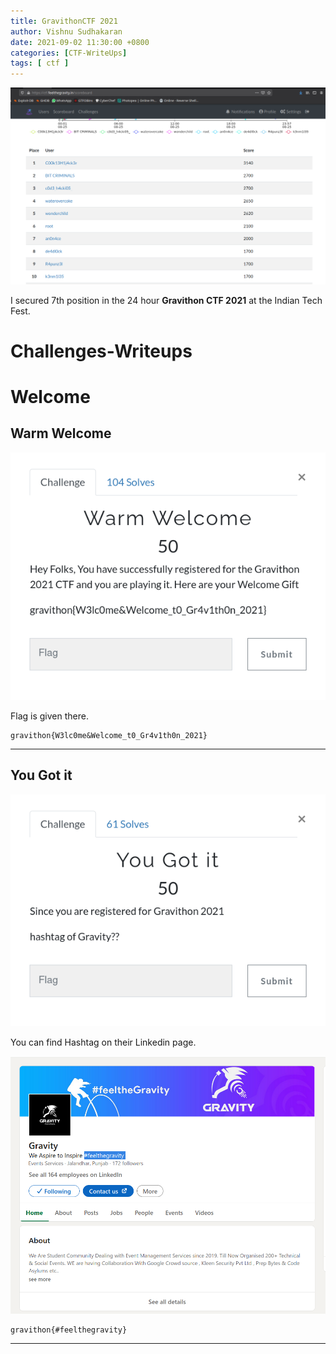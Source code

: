 ```yaml
---
title: GravithonCTF 2021
author: Vishnu Sudhakaran
date: 2021-09-02 11:30:00 +0800
categories: [CTF-WriteUps]
tags: [ ctf ]
---
```


![](/assets/img/posts/gravithon21/7th.png)

I secured 7th position in the 24 hour **Gravithon CTF 2021** at the Indian Tech Fest.

# Challenges-Writeups

# Welcome 

## Warm Welcome

![](/assets/img/posts/gravithon21/warm-wel/1.png)

Flag is given there.

```
gravithon{W3lc0me&Welcome_t0_Gr4v1th0n_2021}
```
___

## You Got it

![](/assets/img/posts/gravithon21/you-got-it/1.png)

You can find Hashtag on their Linkedin page.

![](/assets/img/posts/gravithon21/you-got-it/2.png)

```
gravithon{#feelthegravity}
```
___



